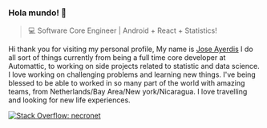 ### Hola mundo! 👋
>  💻 Software Core Engineer | Android + React + Statistics!

Hi thank you for visiting my personal profile, My name is [Jose Ayerdis](https://necronet.github.io/) I do all sort of things currently from being a full time core developer at Automattic, to working on side projects related to statistic and data science. I love working on challenging problems and learning new things. I've being blessed to be able to worked in so many part of the world with amazing teams, from Netherlands/Bay Area/New york/Nicaragua. I love travelling and looking for new life experiences.

[![Stack Overflow: necronet](https://img.shields.io/badge/-Stack%20Overflow-222222?logo=stack-overflow&link=https://stackoverflow.com/users/story/6241000)](https://stackoverflow.com/users/382920/necronet)
